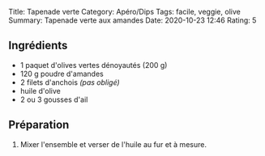 Title: Tapenade verte
Category: Apéro/Dips
Tags: facile, veggie, olive
Summary: Tapenade verte aux amandes
Date: 2020-10-23 12:46
Rating: 5

## Ingrédients
- 1 paquet d'olives vertes dénoyautés (200 g)
- 120 g poudre d'amandes
- 2	filets d'anchois *(pas obligé)*
- huile d'olive
- 2 ou 3 gousses d'ail


## Préparation
1. Mixer l'ensemble et verser de l'huile au fur et à mesure.